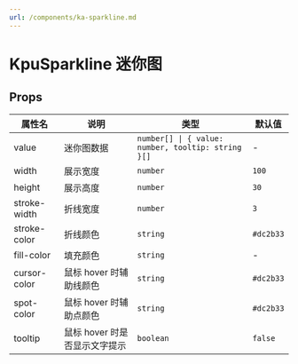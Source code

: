 ```yaml
---
url: /components/ka-sparkline.md
---
```

# KpuSparkline 迷你图

## Props

| 属性名       | 说明                          | 类型                                               | 默认值    |
| ------------ | ----------------------------- | -------------------------------------------------- | --------- |
| value        | 迷你图数据                    | `number[] \| { value: number, tooltip: string }[]` | -         |
| width        | 展示宽度                      | `number`                                           | `100`     |
| height       | 展示高度                      | `number`                                           | `30`      |
| stroke-width | 折线宽度                      | `number`                                           | `3`       |
| stroke-color | 折线颜色                      | `string`                                           | `#dc2b33` |
| fill-color   | 填充颜色                      | `string`                                           | -         |
| cursor-color | 鼠标 hover 时辅助线颜色       | `string`                                           | `#dc2b33` |
| spot-color   | 鼠标 hover 时辅助点颜色       | `string`                                           | `#dc2b33` |
| tooltip      | 鼠标 hover 时是否显示文字提示 | `boolean`                                          | `false`   |
